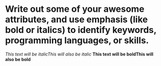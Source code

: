 # Write out some of your awesome attributes, and use emphasis (like bold or italics) to identify keywords, programming languages, or skills. 

*This text will be italic*_This will also be italic_
**This text will be bold**__This will also be bold__

